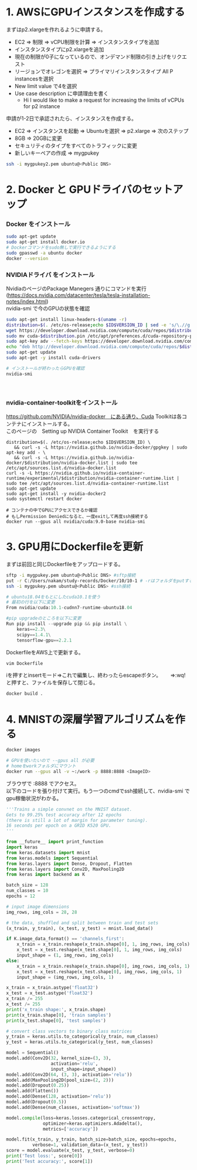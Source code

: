 # 1. AWSにGPUインスタンスを作成する
まずはp2.xlargeを作れるように申請する。
* EC2 ⇒ 制限 ⇒ vCPU制限を計算 ⇒ インスタンスタイプを追加
* インスタンスタイプにp2.xlargeを追加
* 現在の制限が0子になっているので、オンデマンド制限の引き上げをリクエスト
* リージョンでオレゴンを選択 ⇒ プライマリインスタンスタイプ All P instancesを選択
* New limit value で4を選択
* Use case description に申請理由を書く
    * Hi I would like to make a request for increasing the limits of vCPUs for p2 instance

申請が1-2日で承認されたら、インスタンスを作成する。
* EC2 ⇒ インスタンスを起動 ⇒ Ubuntuを選択 ⇒ p2.xlarge ⇒ 次のステップ
* 8GB ⇒ 20GBに変更
* セキュリティのタイプをすべてのトラフィックに変更
* 新しいキーペアの作成 ⇒ mygpukey

```sh
ssh -i mygpukey2.pem ubuntu@<Public DNS>
```

# 2. Docker と GPUドライバのセットアップ

### Docker をインストール
```sh
sudo apt-get update
sudo apt-get install docker.io
# Dockerコマンドをsudo無しで実行できるようにする
sudo gpasswd -a ubuntu docker
docker --version
```

### NVIDIAドライバ をインストール

NvidiaのページのPackage Manegers 通りにコマンドを実行  
(https://docs.nvidia.com/datacenter/tesla/tesla-installation-notes/index.html)  
nvidia-smi で今のGPUの状態を確認

```sh
sudo apt-get install linux-headers-$(uname -r)
distribution=$(. /etc/os-release;echo $ID$VERSION_ID | sed -e 's/\.//g')
wget https://developer.download.nvidia.com/compute/cuda/repos/$distribution/x86_64/cuda-$distribution.pin
sudo mv cuda-$distribution.pin /etc/apt/preferences.d/cuda-repository-pin-600
sudo apt-key adv --fetch-keys https://developer.download.nvidia.com/compute/cuda/repos/$distribution/x86_64/7fa2af80.pub
echo "deb http://developer.download.nvidia.com/compute/cuda/repos/$distribution/x86_64 /" | sudo tee /etc/apt/sources.list.d/cuda.list
sudo apt-get update
sudo apt-get -y install cuda-drivers

# インストールが終わったらGPUを確認
nvidia-smi
```
　
### nvidia-container-toolkitをインストール
https://github.com/NVIDIA/nvidia-docker　にある通り、Cuda Toolkitは各コンテナにインストールする。    
このページの　Setting up NVIDIA Container Toolkit　を実行する

```
distribution=$(. /etc/os-release;echo $ID$VERSION_ID) \
   && curl -s -L https://nvidia.github.io/nvidia-docker/gpgkey | sudo apt-key add - \
   && curl -s -L https://nvidia.github.io/nvidia-docker/$distribution/nvidia-docker.list | sudo tee /etc/apt/sources.list.d/nvidia-docker.list
curl -s -L https://nvidia.github.io/nvidia-container-runtime/experimental/$distribution/nvidia-container-runtime.list | sudo tee /etc/apt/sources.list.d/nvidia-container-runtime.list
sudo apt-get update
sudo apt-get install -y nvidia-docker2
sudo systemctl restart docker

# コンテナの中でGPUにアクセスできるか確認
# もしPermission Deniedになると、一度exitして再度ssh接続する
docker run --gpus all nvidia/cuda:9.0-base nvidia-smi
```

# 3. GPU用にDockerfileを更新

まずは前回と同じDockerfileをアップロードする。  
```sh
sftp -i mygpukey.pem ubuntu@<Public DNS> #sftp接続
put -r C:/Users/nakam/study-records/Docker/10/10-1 # -rはフォルダをputする場合
ssh -i mygpukey.pem ubuntu@<Public DNS> #ssh接続
```

```python
# ubuntu18.04をもとにしたcuda10.1を使う
# 最初の行を以下に変更
From nvidia/cuda:10.1-cudnn7-runtime-ubuntu18.04

#pip upgradeのところを以下に変更
Run pip install --upgrade pip && pip install \
    keras==2.3\
    scipy==1.4.1\
    tensorflow-gpu==2.2.1
```
 
DockerfileをAWS上で更新する。  

```sh
vim Dockerfile
```
iを押すとinsertモード⇒これで編集し、終わったらescapeボタン。　　
⇒:wq! と押すと、ファイルを保存して閉じる。

```sh
docker build .
```

# 4. MNISTの深層学習アルゴリズムを作る

```sh
docker images

# GPUを使いたいので --gpus all が必要
# homeをworkフォルダにマウント
docker run --gpus all -v ~:/work -p 8888:8888 <ImageID>
```

ブラウザで <Public DNS> :8888 でアクセス。  
以下のコードを張り付けて実行。もう一つのcmdでssh接続して、nvidia-smi でgpu稼働状況がわかる。
  

```python
'''Trains a simple convnet on the MNIST dataset.
Gets to 99.25% test accuracy after 12 epochs
(there is still a lot of margin for parameter tuning).
16 seconds per epoch on a GRID K520 GPU.
'''

from __future__ import print_function
import keras
from keras.datasets import mnist
from keras.models import Sequential
from keras.layers import Dense, Dropout, Flatten
from keras.layers import Conv2D, MaxPooling2D
from keras import backend as K

batch_size = 128
num_classes = 10
epochs = 12

# input image dimensions
img_rows, img_cols = 28, 28

# the data, shuffled and split between train and test sets
(x_train, y_train), (x_test, y_test) = mnist.load_data()

if K.image_data_format() == 'channels_first':
    x_train = x_train.reshape(x_train.shape[0], 1, img_rows, img_cols)
    x_test = x_test.reshape(x_test.shape[0], 1, img_rows, img_cols)
    input_shape = (1, img_rows, img_cols)
else:
    x_train = x_train.reshape(x_train.shape[0], img_rows, img_cols, 1)
    x_test = x_test.reshape(x_test.shape[0], img_rows, img_cols, 1)
    input_shape = (img_rows, img_cols, 1)

x_train = x_train.astype('float32')
x_test = x_test.astype('float32')
x_train /= 255
x_test /= 255
print('x_train shape:', x_train.shape)
print(x_train.shape[0], 'train samples')
print(x_test.shape[0], 'test samples')

# convert class vectors to binary class matrices
y_train = keras.utils.to_categorical(y_train, num_classes)
y_test = keras.utils.to_categorical(y_test, num_classes)

model = Sequential()
model.add(Conv2D(32, kernel_size=(3, 3),
                 activation='relu',
                 input_shape=input_shape))
model.add(Conv2D(64, (3, 3), activation='relu'))
model.add(MaxPooling2D(pool_size=(2, 2)))
model.add(Dropout(0.25))
model.add(Flatten())
model.add(Dense(128, activation='relu'))
model.add(Dropout(0.5))
model.add(Dense(num_classes, activation='softmax'))

model.compile(loss=keras.losses.categorical_crossentropy,
              optimizer=keras.optimizers.Adadelta(),
              metrics=['accuracy'])

model.fit(x_train, y_train, batch_size=batch_size, epochs=epochs,
          verbose=1, validation_data=(x_test, y_test))
score = model.evaluate(x_test, y_test, verbose=0)
print('Test loss:', score[0])
print('Test accuracy:', score[1])
```